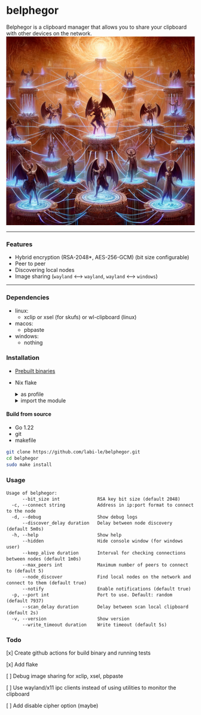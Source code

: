# belphegor

Belphegor is a clipboard manager that allows you to share your clipboard with other devices on the network.\
<img src="logo.webp" width="800">
___

### Features

- Hybrid encryption (RSA-2048*, AES-256-GCM) (bit size configurable)
- Peer to peer
- Discovering local nodes
- Image sharing (`wayland` <—> `wayland`, `wayland` <—> `windows`)

___

### Dependencies

- linux:
    * xclip or xsel (for skufs) or wl-clipboard (linux)
- macos:
    * pbpaste
- windows:
    * nothing

### Installation

- [Prebuilt binaries](https://github.com/labi-le/belphegor/releases)
- Nix flake
  <details> <summary>as profile</summary>

  ```sh
  nix profile install github:labi-le/belphegor
  ```
  </details>
  <details>
  <summary>import the module</summary>

  ```nix
  {
    # inputs
    belphegor.url = "github:labi-le/belphegor";
    # outputs
    overlay-belphegor = final: prev: {
      belphegor = belphegor.packages.${system}.default;
    };
  
    modules = [
      ({ config, pkgs, ... }: { nixpkgs.overlays = [ overlay-belphegor ]; })
    ];
  
    # add package
    environment.systemPackages = with pkgs; [
      belphegor
    ];
  }
  ```
  </details>

#### Build from source

- Go 1.22
- git
- makefile

```sh
git clone https://github.com/labi-le/belphegor.git
cd belphegor
sudo make install
```

### Usage

```
Usage of belphegor:
      --bit_size int              RSA key bit size (default 2048)
  -c, --connect string            Address in ip:port format to connect to the node
  -d, --debug                     Show debug logs
      --discover_delay duration   Delay between node discovery (default 5m0s)
  -h, --help                      Show help
      --hidden                    Hide console window (for windows user)
      --keep_alive duration       Interval for checking connections between nodes (default 1m0s)
      --max_peers int             Maximum number of peers to connect to (default 5)
      --node_discover             Find local nodes on the network and connect to them (default true)
      --notify                    Enable notifications (default true)
  -p, --port int                  Port to use. Default: random (default 7937)
      --scan_delay duration       Delay between scan local clipboard (default 2s)
  -v, --version                   Show version
      --write_timeout duration    Write timeout (default 5s)
```

### Todo

[x] Create github actions for build binary and running tests

[x] Add flake

[ ] Debug image sharing for xclip, xsel, pbpaste

[ ] Use wayland/x11 ipc clients instead of using utilities to monitor the clipboard

[ ] Add disable cipher option (maybe)

